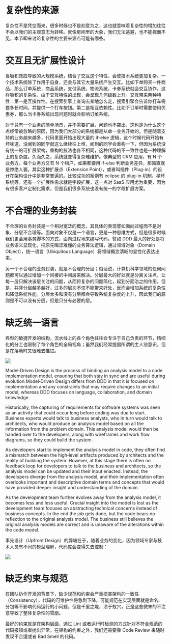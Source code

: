 # 复杂性的来源

复杂性不是凭空而来，很多时候也不是刻意为之，这也就意味着复杂性的增加往往不会以我们的主观意志为转移。就像房间里的大象，我们无法逃避，也不能视而不见，本节即来讨论复杂性的主要来源点可能有哪些。

# 交互且无扩展性设计

当吸积效应导致的大规模系统，结合了交互这个特性，会使技术系统更加复杂。一个技术系统除了作用于自身，还会与其它大量系统产生交互。比如下单购买一件商品，那么订单系统，商品系统，支付系统，物流系统，卡券系统就会交互协作。这样吸积的复杂性，由于交互特性的出现，会呈现几何级数上升。交互带来两种特性：第一是互操作性。在搜索引擎上查询去某地怎么走，搜索引擎会告诉你打车需要多长时间，并提供一个打车按钮。第二是相互依赖性。比如下订单时需要使用优惠券，那么当卡券系统出现问题时就会影响订单系统。

对于只有一个业务的简单场景，并不需要扩展，问题也不突出，这也是为什么这个点经常被忽略的原因，因为我们大部分的系统都是从单一业务开始的。但是随着支持的业务越来越多，代码里面开始出现大量的 if-else 逻辑，这个时候代码开始有坏味道，没闻到的同学就这么继续往上堆，闻到的同学会重构一下，但因为系统没有统一的可扩展架构，重构的技法也各不相同，这种代码的不一致性也是一种理解上的复杂度。久而久之，系统就变得复杂难维护。像典型的 CRM 应用，有 N 个业务方，每个业务方又有 N 个租户，如果都要用 if-else 判断业务差异，那简直就是惨绝人寰。其实这种扩展点（Extension Point），或者叫插件（Plug-in）的设计在架构设计中是非常普遍的。比较成功的案例有 eclipse 的 plug-in 机制，星环系统等。还有一个扩展性需求就是字段扩展，这一点对 SaaS 应用尤为重要，因为有很多客户定制化需求，但是我们很多系统也没有统一的字段扩展方案。

# 不合理的业务封装

不合理的业务封装是一个相对宽泛的概念，其具体的表现譬如面向过程而不是对象、分层不合理等。面向对象不仅是一个语言，更是一种思维方式，但是很多时候我们更会用事务脚本的方式，面向过程地来编写代码。譬如 DDD 最大的好处是将业务语义显现化，把原先晦涩难懂的业务算法逻辑，通过领域对象（Domain Object），统一语言（Ubiquitous Language）将领域概念清晰的显性化表达出来。

另一个不合理的业务封装，就是不合理的分层；俗话说，计算机科学领域的任何问题都可以通过增加一个间接的中间层来解决。分层最大的好处就是分离关注点，让每一层只解决该层关注的问题，从而将复杂的问题简化，起到分而治之的作用。但是，并非分层越多越好，过多的层次不仅不能带来好处，反而会增加系统的复杂性和降低系统性能。分层太多和没有分层都会导致系统复杂度的上升，因此我们的原则是不可以没有分层，但是只分有必要的层。

# 缺乏统一语言

典型的敏捷开发的结构，流水线上的各个角色往往会专注于自己负责的环节，精细化的分工也限制了每个角色的全局视角；虽然我们经常提倡所谓的主人翁意识，但是在落地时又很难去推进。

![](https://i.postimg.cc/QNKPFZmf/image.png)

Model‐Driven Design is the process of binding an analysis model to a code implementation model, ensuring that both stay in sync and are useful during evolution.Model‐Driven Design differs from DDD in that it is focused on implementation and any constraints that may require changes to an initial model, whereas DDD focuses on language, collaboration, and domain knowledge.

Historically, the capturing of requirements for software systems was seen as an activity that could occur long before coding was due to start. Business experts would talk to business analysts, who in turn would talk to architects, who would produce an analysis model based on all the information from the problem domain. This analysis model would then be handed over to the developers, along with wireframes and work flow diagrams, so they could build the system.

As developers start to implement the analysis model in code, they often find a mismatch between the high‐level artifacts produced by architects and the reality of building the system. However, at this stage there is often no feedback loop for developers to talk to the business and architects, so the analysis model can be updated and their input enacted. Instead, the developers diverge from the analysis model, and their implementation often overlooks important and descriptive domain terms and concepts that would have provided deeper insight and understanding of the domain.

As the development team further evolves away from the analysis model, it becomes less and less useful. Crucial insight into the model is lost as the development team focuses on abstracting technical concerns instead of business concepts. In the end the job gets done, but the code bears no reflection to the original analysis model. The business still believes the original analysis models are correct and is unaware of the alterations within the code model.

事先设计（Upfront Design）的弊端在于，随着业务的变化，因为领域专家与技术人员有不同的模型理解，代码库会变得失去控制：

![](https://i.postimg.cc/pr4nn0Bc/image.png)

# 缺乏约束与规范

在团队协作开发的背景下，缺少规范和约束会严重损害架构的一致性（Consistency），代码的可维护性将急剧下降。可能规范在实现层面就是命名、分包等不影响代码运行的小问题，但是千里之堤，溃于蚁穴，正是这些微末的不注意导致了整体复杂性的雪崩。

最好的约束就是在架构层面，通过 Lint 或者运行时检测的方式针对不符合规范的代码报错或者抛出异常。在架构的约束之外，我们还需要靠 Code Review 来随时发现不合适或者 Bad Smell 的代码。
